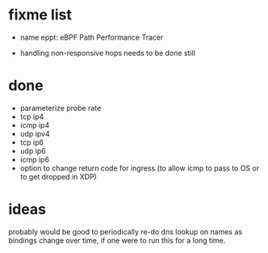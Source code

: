 # fixme list

 - name
   eppt: eBPF Path Performance Tracer

 - handling non-responsive hops needs to be done still

# done
 - parameterize probe rate
 - tcp ip4
 - icmp ip4
 - udp ipv4 
 - tcp ip6
 - udp ip6
 - icmp ip6
 - option to change return code for ingress (to allow icmp to pass to OS or to get dropped in XDP)


# ideas

probably would be good to periodically re-do dns lookup on names as bindings change over time, if one were to run this for a long time.
